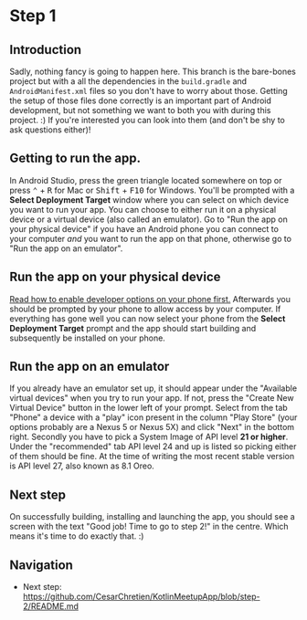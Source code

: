 # Step 1

## Introduction

Sadly, nothing fancy is going to happen here. This branch is the bare-bones project but with a all the dependencies in the `build.gradle` and `AndroidManifest.xml` files so you don't have to worry about those. Getting the setup of those files done correctly is an important part of Android development, but not something we want to both you with during this project. :) If you're interested you can look into them (and don't be shy to ask questions either)!

## Getting to run the app.

In Android Studio, press the green triangle located somewhere on top or press <kbd>⌃</kbd> + <kbd>R</kbd> for Mac or <kbd>Shift</kbd> + <kbd>F10</kbd> for Windows. You'll be prompted with a **Select Deployment Target** window where you can select on which device you want to run your app. You can choose to either run it on a physical device or a virtual device (also called an emulator). Go to "Run the app on your physical device" if you have an Android phone you can connect to your computer *and* you want to run the app on that phone, otherwise go to "Run the app on an emulator".

## Run the app on your physical device

[Read how to enable developer options on your phone first.](https://developer.android.com/studio/debug/dev-options.html) Afterwards you should be prompted by your phone to allow access by your computer. If everything has gone well you can now select your phone from the **Select Deployment Target** prompt and the app should start building and subsequently be installed on your phone.

## Run the app on an emulator

If you already have an emulator set up, it should appear under the "Available virtual devices" when you try to run your app. If not, press the "Create New Virtual Device" button in the lower left of your prompt. Select from the tab "Phone" a device with a "play" icon present in the column "Play Store" (your options probably are a Nexus 5 or Nexus 5X) and click "Next" in the bottom right. Secondly you have to pick a System Image of API level **21 or higher**. Under the "recommended" tab API level 24 and up is listed so picking either of them should be fine. At the time of writing the most recent stable version is API level 27, also known as 8.1 Oreo.

## Next step

On successfully building, installing and launching the app, you should see a screen with the text "Good job! Time to go to step 2!" in the centre. Which means it's time to do exactly that. :)

## Navigation
* Next step: https://github.com/CesarChretien/KotlinMeetupApp/blob/step-2/README.md
